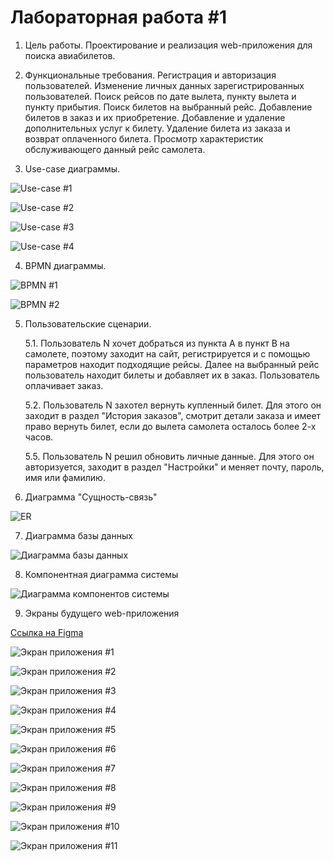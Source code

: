 # Лабораторная работа #1

1. Цель работы. 
Проектирование и реализация web-приложения для поиска авиабилетов.

2. Функциональные требования. 
Регистрация и авторизация пользователей. 
Изменение личных данных зарегистрированных пользователей. 
Поиск рейсов по дате вылета, пункту вылета и пункту прибытия. 
Поиск билетов на выбранный рейс. 
Добавление билетов в заказ и их приобретение. 
Добавление и удаление дополнительных услуг к билету. 
Удаление билета из заказа и возврат оплаченного билета. 
Просмотр характеристик обслуживающего данный рейс самолета.

3. Use-case диаграммы.

![Use-case #1](./img/use-case-01.svg "Use-case #1")

![Use-case #2](./img/use-case-02.svg "Use-case #2")

![Use-case #3](./img/use-case-03.svg "Use-case #3")

![Use-case #4](./img/use-case-04.svg "Use-case #4")

4. BPMN диаграммы.

![BPMN #1](./img/bpmn-01.svg "BPMN #1")

![BPMN #2](./img/bpmn-02.svg "BPMN #2")

5. Пользовательские сценарии.

    5.1. Пользователь N хочет добраться из пункта A в пункт B на самолете, поэтому заходит на сайт, регистрируется и с помощью параметров находит подходящие рейсы. 
    Далее на выбранный рейс пользователь находит билеты и добавляет их в заказ. 
    Пользователь оплачивает заказ.

    5.2. Пользователь N захотел вернуть купленный билет. 
    Для этого он заходит в раздел "История заказов", смотрит детали заказа и имеет право вернуть билет, если до вылета самолета осталось более 2-х часов.

    5.5. Пользователь N решил обновить личные данные. 
    Для этого он авторизуется, заходит в раздел "Настройки" и меняет почту, пароль, имя или фамилию.

6. Диаграмма "Сущность-связь"

![ER](./img/er.svg "ER")

7. Диаграмма базы данных

![Диаграмма базы данных](./img/db-diagram.svg "Диаграмма базы данных")

8. Компонентная диаграмма системы

![Диаграмма компонентов системы](./img/components.svg "Диаграмма компонентов системы")

9. Экраны будущего web-приложения

[Ссылка на Figma](https://www.figma.com/file/Uci2ji80aSMaSgmuuCWede/web?type=design&mode=design&t=7bhYOV5ikl5BGoHo-1)

![Экран приложения #1](./img/figma-01.svg "Экран приложения #1")

![Экран приложения #2](./img/figma-02.svg "Экран приложения #2")

![Экран приложения #3](./img/figma-03.svg "Экран приложения #3")

![Экран приложения #4](./img/figma-04.svg "Экран приложения #4")

![Экран приложения #5](./img/figma-05.svg "Экран приложения #5")

![Экран приложения #6](./img/figma-06.svg "Экран приложения #6")

![Экран приложения #7](./img/figma-07.svg "Экран приложения #7")

![Экран приложения #8](./img/figma-08.svg "Экран приложения #8")

![Экран приложения #9](./img/figma-09.svg "Экран приложения #09")

![Экран приложения #10](./img/figma-10.svg "Экран приложения #10")

![Экран приложения #11](./img/figma-11.svg "Экран приложения #11")
